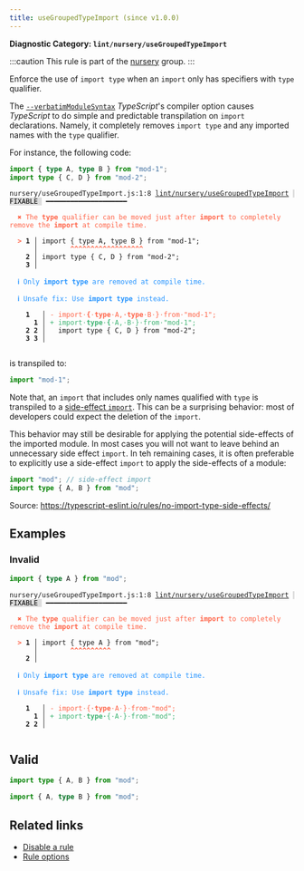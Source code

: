 ```yaml
---
title: useGroupedTypeImport (since v1.0.0)
---
```


**Diagnostic Category: `lint/nursery/useGroupedTypeImport`**

:::caution
This rule is part of the [nursery](/linter/rules/#nursery) group.
:::

Enforce the use of `import type` when an `import` only has specifiers with `type` qualifier.

The [`--verbatimModuleSyntax`](https://www.typescriptlang.org/tsconfig#verbatimModuleSyntax) _TypeScript_'s compiler option causes _TypeScript_ to do simple and predictable transpilation on `import` declarations.
Namely, it completely removes `import type` and any imported names with the `type` qualifier.

For instance, the following code:

```ts
import { type A, type B } from "mod-1";
import type { C, D } from "mod-2";
```

<pre class="language-text"><code class="language-text">nursery/useGroupedTypeImport.js:1:8 <a href="https://biomejs.dev/linter/rules/use-grouped-type-import">lint/nursery/useGroupedTypeImport</a> <span style="color: #000; background-color: #ddd;"> FIXABLE </span> ━━━━━━━━━━━━━━━━━━━━

<strong><span style="color: Tomato;">  </span></strong><strong><span style="color: Tomato;">✖</span></strong> <span style="color: Tomato;">The </span><span style="color: Tomato;"><strong>type</strong></span><span style="color: Tomato;"> qualifier can be moved just after </span><span style="color: Tomato;"><strong>import</strong></span><span style="color: Tomato;"> to completely remove the </span><span style="color: Tomato;"><strong>import</strong></span><span style="color: Tomato;"> at compile time.</span>
  
<strong><span style="color: Tomato;">  </span></strong><strong><span style="color: Tomato;">&gt;</span></strong> <strong>1 │ </strong>import { type A, type B } from &quot;mod-1&quot;;
   <strong>   │ </strong>       <strong><span style="color: Tomato;">^</span></strong><strong><span style="color: Tomato;">^</span></strong><strong><span style="color: Tomato;">^</span></strong><strong><span style="color: Tomato;">^</span></strong><strong><span style="color: Tomato;">^</span></strong><strong><span style="color: Tomato;">^</span></strong><strong><span style="color: Tomato;">^</span></strong><strong><span style="color: Tomato;">^</span></strong><strong><span style="color: Tomato;">^</span></strong><strong><span style="color: Tomato;">^</span></strong><strong><span style="color: Tomato;">^</span></strong><strong><span style="color: Tomato;">^</span></strong><strong><span style="color: Tomato;">^</span></strong><strong><span style="color: Tomato;">^</span></strong><strong><span style="color: Tomato;">^</span></strong><strong><span style="color: Tomato;">^</span></strong><strong><span style="color: Tomato;">^</span></strong><strong><span style="color: Tomato;">^</span></strong>
    <strong>2 │ </strong>import type { C, D } from &quot;mod-2&quot;;
    <strong>3 │ </strong>
  
<strong><span style="color: rgb(38, 148, 255);">  </span></strong><strong><span style="color: rgb(38, 148, 255);">ℹ</span></strong> <span style="color: rgb(38, 148, 255);">Only </span><span style="color: rgb(38, 148, 255);"><strong>import type</strong></span><span style="color: rgb(38, 148, 255);"> are removed at compile time.</span>
  
<strong><span style="color: rgb(38, 148, 255);">  </span></strong><strong><span style="color: rgb(38, 148, 255);">ℹ</span></strong> <span style="color: rgb(38, 148, 255);">Unsafe fix</span><span style="color: rgb(38, 148, 255);">: </span><span style="color: rgb(38, 148, 255);">Use </span><span style="color: rgb(38, 148, 255);"><strong>import type</strong></span><span style="color: rgb(38, 148, 255);"> instead.</span>
  
    <strong>1</strong>  <strong> │ </strong><span style="color: Tomato;">-</span> <span style="color: Tomato;">i</span><span style="color: Tomato;">m</span><span style="color: Tomato;">p</span><span style="color: Tomato;">o</span><span style="color: Tomato;">r</span><span style="color: Tomato;">t</span><span style="color: Tomato;"><span style="opacity: 0.8;">·</span></span><span style="color: Tomato;"><strong>{</strong></span><span style="color: Tomato;"><span style="opacity: 0.8;">·</span></span><span style="color: Tomato;"><strong>t</strong></span><span style="color: Tomato;"><strong>y</strong></span><span style="color: Tomato;"><strong>p</strong></span><span style="color: Tomato;"><strong>e</strong></span><span style="color: Tomato;"><span style="opacity: 0.8;">·</span></span><span style="color: Tomato;">A</span><span style="color: Tomato;">,</span><span style="color: Tomato;"><span style="opacity: 0.8;"><strong>·</strong></span></span><span style="color: Tomato;"><strong>t</strong></span><span style="color: Tomato;"><strong>y</strong></span><span style="color: Tomato;"><strong>p</strong></span><span style="color: Tomato;"><strong>e</strong></span><span style="color: Tomato;"><span style="opacity: 0.8;">·</span></span><span style="color: Tomato;">B</span><span style="color: Tomato;"><span style="opacity: 0.8;">·</span></span><span style="color: Tomato;">}</span><span style="color: Tomato;"><span style="opacity: 0.8;">·</span></span><span style="color: Tomato;">f</span><span style="color: Tomato;">r</span><span style="color: Tomato;">o</span><span style="color: Tomato;">m</span><span style="color: Tomato;"><span style="opacity: 0.8;">·</span></span><span style="color: Tomato;">&quot;</span><span style="color: Tomato;">m</span><span style="color: Tomato;">o</span><span style="color: Tomato;">d</span><span style="color: Tomato;">-</span><span style="color: Tomato;">1</span><span style="color: Tomato;">&quot;</span><span style="color: Tomato;">;</span>
      <strong>1</strong><strong> │ </strong><span style="color: MediumSeaGreen;">+</span> <span style="color: MediumSeaGreen;">i</span><span style="color: MediumSeaGreen;">m</span><span style="color: MediumSeaGreen;">p</span><span style="color: MediumSeaGreen;">o</span><span style="color: MediumSeaGreen;">r</span><span style="color: MediumSeaGreen;">t</span><span style="color: MediumSeaGreen;"><span style="opacity: 0.8;">·</span></span><span style="color: MediumSeaGreen;"><strong>t</strong></span><span style="color: MediumSeaGreen;"><strong>y</strong></span><span style="color: MediumSeaGreen;"><strong>p</strong></span><span style="color: MediumSeaGreen;"><strong>e</strong></span><span style="color: MediumSeaGreen;"><span style="opacity: 0.8;">·</span></span><span style="color: MediumSeaGreen;"><strong>{</strong></span><span style="color: MediumSeaGreen;"><span style="opacity: 0.8;">·</span></span><span style="color: MediumSeaGreen;">A</span><span style="color: MediumSeaGreen;">,</span><span style="color: MediumSeaGreen;"><span style="opacity: 0.8;">·</span></span><span style="color: MediumSeaGreen;">B</span><span style="color: MediumSeaGreen;"><span style="opacity: 0.8;">·</span></span><span style="color: MediumSeaGreen;">}</span><span style="color: MediumSeaGreen;"><span style="opacity: 0.8;">·</span></span><span style="color: MediumSeaGreen;">f</span><span style="color: MediumSeaGreen;">r</span><span style="color: MediumSeaGreen;">o</span><span style="color: MediumSeaGreen;">m</span><span style="color: MediumSeaGreen;"><span style="opacity: 0.8;">·</span></span><span style="color: MediumSeaGreen;">&quot;</span><span style="color: MediumSeaGreen;">m</span><span style="color: MediumSeaGreen;">o</span><span style="color: MediumSeaGreen;">d</span><span style="color: MediumSeaGreen;">-</span><span style="color: MediumSeaGreen;">1</span><span style="color: MediumSeaGreen;">&quot;</span><span style="color: MediumSeaGreen;">;</span>
    <strong>2</strong> <strong>2</strong><strong> │ </strong>  import type { C, D } from &quot;mod-2&quot;;
    <strong>3</strong> <strong>3</strong><strong> │ </strong>  
  
</code></pre>

is transpiled to:

```ts
import "mod-1";
```

Note that, an `import` that includes only names qualified with `type` is transpiled to a [side-effect `import`](https://developer.mozilla.org/en-US/docs/Web/JavaScript/Reference/Statements/import#import_a_module_for_its_side_effects_only).
This can be a surprising behavior: most of developers could expect the deletion of the `import`.

This behavior may still be desirable for applying the potential side-effects of the imported module.
In most cases you will not want to leave behind an unnecessary side effect `import`.
In teh remaining cases, it is often preferable to explicitly use a side-effect `import` to apply the side-effects of a module:

```ts
import "mod"; // side-effect import
import type { A, B } from "mod";
```

Source: https://typescript-eslint.io/rules/no-import-type-side-effects/

## Examples

### Invalid

```ts
import { type A } from "mod";
```

<pre class="language-text"><code class="language-text">nursery/useGroupedTypeImport.js:1:8 <a href="https://biomejs.dev/linter/rules/use-grouped-type-import">lint/nursery/useGroupedTypeImport</a> <span style="color: #000; background-color: #ddd;"> FIXABLE </span> ━━━━━━━━━━━━━━━━━━━━

<strong><span style="color: Tomato;">  </span></strong><strong><span style="color: Tomato;">✖</span></strong> <span style="color: Tomato;">The </span><span style="color: Tomato;"><strong>type</strong></span><span style="color: Tomato;"> qualifier can be moved just after </span><span style="color: Tomato;"><strong>import</strong></span><span style="color: Tomato;"> to completely remove the </span><span style="color: Tomato;"><strong>import</strong></span><span style="color: Tomato;"> at compile time.</span>
  
<strong><span style="color: Tomato;">  </span></strong><strong><span style="color: Tomato;">&gt;</span></strong> <strong>1 │ </strong>import { type A } from &quot;mod&quot;;
   <strong>   │ </strong>       <strong><span style="color: Tomato;">^</span></strong><strong><span style="color: Tomato;">^</span></strong><strong><span style="color: Tomato;">^</span></strong><strong><span style="color: Tomato;">^</span></strong><strong><span style="color: Tomato;">^</span></strong><strong><span style="color: Tomato;">^</span></strong><strong><span style="color: Tomato;">^</span></strong><strong><span style="color: Tomato;">^</span></strong><strong><span style="color: Tomato;">^</span></strong><strong><span style="color: Tomato;">^</span></strong>
    <strong>2 │ </strong>
  
<strong><span style="color: rgb(38, 148, 255);">  </span></strong><strong><span style="color: rgb(38, 148, 255);">ℹ</span></strong> <span style="color: rgb(38, 148, 255);">Only </span><span style="color: rgb(38, 148, 255);"><strong>import type</strong></span><span style="color: rgb(38, 148, 255);"> are removed at compile time.</span>
  
<strong><span style="color: rgb(38, 148, 255);">  </span></strong><strong><span style="color: rgb(38, 148, 255);">ℹ</span></strong> <span style="color: rgb(38, 148, 255);">Unsafe fix</span><span style="color: rgb(38, 148, 255);">: </span><span style="color: rgb(38, 148, 255);">Use </span><span style="color: rgb(38, 148, 255);"><strong>import type</strong></span><span style="color: rgb(38, 148, 255);"> instead.</span>
  
    <strong>1</strong>  <strong> │ </strong><span style="color: Tomato;">-</span> <span style="color: Tomato;">i</span><span style="color: Tomato;">m</span><span style="color: Tomato;">p</span><span style="color: Tomato;">o</span><span style="color: Tomato;">r</span><span style="color: Tomato;">t</span><span style="color: Tomato;"><span style="opacity: 0.8;">·</span></span><span style="color: Tomato;">{</span><span style="color: Tomato;"><span style="opacity: 0.8;"><strong>·</strong></span></span><span style="color: Tomato;"><strong>t</strong></span><span style="color: Tomato;"><strong>y</strong></span><span style="color: Tomato;"><strong>p</strong></span><span style="color: Tomato;"><strong>e</strong></span><span style="color: Tomato;"><span style="opacity: 0.8;">·</span></span><span style="color: Tomato;">A</span><span style="color: Tomato;"><span style="opacity: 0.8;">·</span></span><span style="color: Tomato;">}</span><span style="color: Tomato;"><span style="opacity: 0.8;">·</span></span><span style="color: Tomato;">f</span><span style="color: Tomato;">r</span><span style="color: Tomato;">o</span><span style="color: Tomato;">m</span><span style="color: Tomato;"><span style="opacity: 0.8;">·</span></span><span style="color: Tomato;">&quot;</span><span style="color: Tomato;">m</span><span style="color: Tomato;">o</span><span style="color: Tomato;">d</span><span style="color: Tomato;">&quot;</span><span style="color: Tomato;">;</span>
      <strong>1</strong><strong> │ </strong><span style="color: MediumSeaGreen;">+</span> <span style="color: MediumSeaGreen;">i</span><span style="color: MediumSeaGreen;">m</span><span style="color: MediumSeaGreen;">p</span><span style="color: MediumSeaGreen;">o</span><span style="color: MediumSeaGreen;">r</span><span style="color: MediumSeaGreen;">t</span><span style="color: MediumSeaGreen;"><span style="opacity: 0.8;">·</span></span><span style="color: MediumSeaGreen;"><strong>t</strong></span><span style="color: MediumSeaGreen;"><strong>y</strong></span><span style="color: MediumSeaGreen;"><strong>p</strong></span><span style="color: MediumSeaGreen;"><strong>e</strong></span><span style="color: MediumSeaGreen;"><span style="opacity: 0.8;"><strong>·</strong></span></span><span style="color: MediumSeaGreen;">{</span><span style="color: MediumSeaGreen;"><span style="opacity: 0.8;">·</span></span><span style="color: MediumSeaGreen;">A</span><span style="color: MediumSeaGreen;"><span style="opacity: 0.8;">·</span></span><span style="color: MediumSeaGreen;">}</span><span style="color: MediumSeaGreen;"><span style="opacity: 0.8;">·</span></span><span style="color: MediumSeaGreen;">f</span><span style="color: MediumSeaGreen;">r</span><span style="color: MediumSeaGreen;">o</span><span style="color: MediumSeaGreen;">m</span><span style="color: MediumSeaGreen;"><span style="opacity: 0.8;">·</span></span><span style="color: MediumSeaGreen;">&quot;</span><span style="color: MediumSeaGreen;">m</span><span style="color: MediumSeaGreen;">o</span><span style="color: MediumSeaGreen;">d</span><span style="color: MediumSeaGreen;">&quot;</span><span style="color: MediumSeaGreen;">;</span>
    <strong>2</strong> <strong>2</strong><strong> │ </strong>  
  
</code></pre>

## Valid

```ts
import type { A, B } from "mod";
```

```ts
import { A, type B } from "mod";
```

## Related links

- [Disable a rule](/linter/#disable-a-lint-rule)
- [Rule options](/linter/#rule-options)
